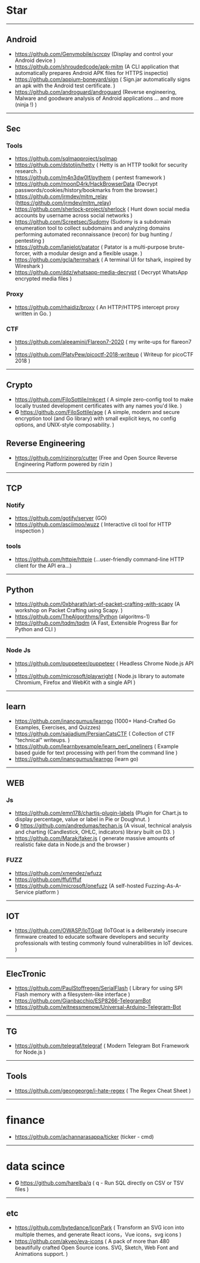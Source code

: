 # Star




----
## Android
- https://github.com/Genymobile/scrcpy (Display and control your Android device )
- https://github.com/shroudedcode/apk-mitm (A CLI application that automatically prepares Android APK files for HTTPS inspectio)
- https://github.com/appium-boneyard/sign ( Sign.jar automatically signs an apk with the Android test certificate. )
- https://github.com/androguard/androguard (Reverse engineering, Malware and goodware analysis of Android applications ... and more (ninja !) )


----
## Sec
### Tools
- https://github.com/sqlmapproject/sqlmap
- https://github.com/dstotijn/hetty ( Hetty is an HTTP toolkit for security research. )
- https://github.com/m4n3dw0lf/pythem ( pentest framework )
- https://github.com/moonD4rk/HackBrowserData (Decrypt passwords/cookies/history/bookmarks from the browser.)
- https://github.com/jrmdev/mitm_relay (https://github.com/jrmdev/mitm_relay)
- https://github.com/sherlock-project/sherlock ( Hunt down social media accounts by username across social networks )
- https://github.com/Screetsec/Sudomy (Sudomy is a subdomain enumeration tool to collect subdomains and analyzing domains performing automated reconnaissance (recon) for bug hunting / pentesting )
- https://github.com/lanjelot/patator ( Patator is a multi-purpose brute-forcer, with a modular design and a flexible usage. )
- https://github.com/gcla/termshark ( A terminal UI for tshark, inspired by Wireshark )
- https://github.com/ddz/whatsapp-media-decrypt ( Decrypt WhatsApp encrypted media files )

### Proxy
- https://github.com/rhaidiz/broxy ( An HTTP/HTTPS intercept proxy written in Go. )

### CTF
- https://github.com/aleeamini/Flareon7-2020 ( my write-ups for flareon7 )
- https://github.com/PlatyPew/picoctf-2018-writeup ( Writeup for picoCTF 2018 )
----
## Crypto
- https://github.com/FiloSottile/mkcert ( A simple zero-config tool to make locally trusted development certificates with any names you'd like. )
- **G** https://github.com/FiloSottile/age ( A simple, modern and secure encryption tool (and Go library) with small explicit keys, no config options, and UNIX-style composability. )

## Reverse Engineering
- https://github.com/rizinorg/cutter (Free and Open Source Reverse Engineering Platform powered by rizin )

----
## TCP
### Notify
- https://github.com/gotify/server (GO)
- https://github.com/asciimoo/wuzz ( Interactive cli tool for HTTP inspection )

### tools
- https://github.com/httpie/httpie (...user-friendly command-line HTTP client for the API era...)

----
## Python
- https://github.com/0xbharath/art-of-packet-crafting-with-scapy (A workshop on Packet Crafting using Scapy. )
- https://github.com/TheAlgorithms/Python (algoritms-1)
- https://github.com/tqdm/tqdm (A Fast, Extensible Progress Bar for Python and CLI )

----
### Node Js
- https://github.com/puppeteer/puppeteer ( Headless Chrome Node.js API )
- https://github.com/microsoft/playwright ( Node.js library to automate Chromium, Firefox and WebKit with a single API  )

----
## learn
- https://github.com/inancgumus/learngo (1000+ Hand-Crafted Go Examples, Exercises, and Quizzes)
- https://github.com/sajjadium/PersianCatsCTF ( Collection of CTF "technical" writeups. )
- https://github.com/learnbyexample/learn_perl_oneliners ( Example based guide for text processing with perl from the command line )
- https://github.com/inancgumus/learngo (learn go)

----
## WEB
### Js
- https://github.com/emn178/chartjs-plugin-labels (Plugin for Chart.js to display percentage, value or label in Pie or Doughnut. )
- **G** https://github.com/andredumas/techan.js (A visual, technical analysis and charting (Candlestick, OHLC, indicators) library built on D3. )
- https://github.com/Marak/faker.js ( generate massive amounts of realistic fake data in Node.js and the browser )

### FUZZ
- https://github.com/xmendez/wfuzz
- https://github.com/ffuf/ffuf
- https://github.com/microsoft/onefuzz (A self-hosted Fuzzing-As-A-Service platform )

----
## IOT
- https://github.com/OWASP/IoTGoat (IoTGoat is a deliberately insecure firmware created to educate software developers and security professionals with testing commonly found vulnerabilities in IoT devices. )

----
## ElecTronic
- https://github.com/PaulStoffregen/SerialFlash ( Library for using SPI Flash memory with a filesystem-like interface )
- https://github.com/Gianbacchio/ESP8266-TelegramBot
- https://github.com/witnessmenow/Universal-Arduino-Telegram-Bot

----
## TG
- https://github.com/telegraf/telegraf ( Modern Telegram Bot Framework for Node.js )

----
## Tools 
- https://github.com/geongeorge/i-hate-regex ( The Regex Cheat Sheet )

----
# finance
- https://github.com/achannarasappa/ticker (ticker - cmd)

----
# data scince
- **G** https://github.com/harelba/q (  q - Run SQL directly on CSV or TSV files  )

----
## etc
- https://github.com/bytedance/IconPark ( Transform an SVG icon into multiple themes, and generate React icons，Vue icons，svg icons )
- https://github.com/akveo/eva-icons ( A pack of more than 480 beautifully crafted Open Source icons. SVG, Sketch, Web Font and Animations support. )
